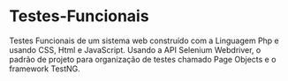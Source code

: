 # Testes-Funcionais
Testes Funcionais de um sistema web construído com a Linguagem Php e usando CSS, Html e JavaScript. 
Usando a API Selenium Webdriver, o padrão de projeto para organização de testes chamado Page Objects e
o framework TestNG.
